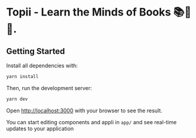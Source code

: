 # Topii - Learn the Minds of Books 📚🧠✨.

## Getting Started

Install all dependencies with:

```bash
yarn install
```

Then, run the development server:

```bash
yarn dev
```

Open [http://localhost:3000](http://localhost:3000) with your browser to see the result.

You can start editing components and appli in `app/` and see real-time updates to your application

